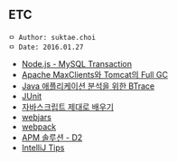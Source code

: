 ## ETC

```
ㅁ Author: suktae.choi
ㅁ Date: 2016.01.27
```

- [Node.js - MySQL Transaction](http://bcho.tistory.com/892)
- [Apache MaxClients와 Tomcat의 Full GC](http://d2.naver.com/helloworld/132178)
- [Java 애플리케이션 분석을 위한 BTrace](http://d2.naver.com/helloworld/9042309)
- [JUnit](http://springmvc.egloos.com/438345)
- [자바스크립트 제대로 배우기](http://nolboo.github.io/blog/2014/03/13/how-to-learn-javascript-properly/)
- [webjars](http://adrenal.tistory.com/14)
- [webpack](http://d2.naver.com/helloworld/0239818)
- [APM 솔루션 - D2](https://github.com/firehol/netdata)
- [IntelliJ Tips](http://www.popit.kr/인텔리j-활용-꿀팁-42가지-정리/)
